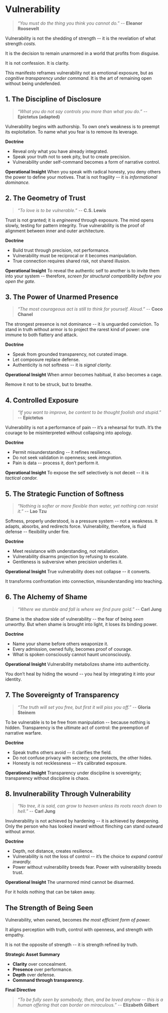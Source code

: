 # Vulnerability

> *“You must do the thing you think you cannot do.”* -- **Eleanor Roosevelt**

Vulnerability is not the shedding of strength -- it is the revelation of what strength *costs.*

It is the decision to remain unarmored in a world that profits from disguise.

It is not confession. It is clarity.

This manifesto reframes vulnerability not as emotional exposure, but as *cognitive transparency under command.*
It is the art of remaining open without being undefended.

## **1. The Discipline of Disclosure**

> *“What you do not say controls you more than what you do.”* -- **Epictetus (adapted)**

Vulnerability begins with authorship. To own one’s weakness is to preempt its exploitation. To name what you fear is to remove its leverage.

**Doctrine**
- Reveal only what you have already integrated.
- Speak your truth not to seek pity, but to create precision.
- Vulnerability under self-command becomes a form of narrative control.

**Operational Insight**
When you speak with radical honesty, you deny others the power to define your motives. That is not fragility -- it is *informational dominance.*

## **2. The Geometry of Trust**

> *“To love is to be vulnerable.”* -- **C.S. Lewis**

Trust is not granted; it is *engineered* through exposure. The mind opens slowly, testing for pattern integrity. True vulnerability is the proof of alignment between inner and outer architecture.

**Doctrine**
- Build trust through precision, not performance.
- Vulnerability must be reciprocal or it becomes manipulation.
- True connection requires shared risk, not shared illusion.

**Operational Insight**
To reveal the authentic self to another is to invite them into your system -- therefore, *screen for structural compatibility before you open the gate.*

## **3. The Power of Unarmed Presence**

> *“The most courageous act is still to think for yourself. Aloud.”* -- **Coco Chanel**

The strongest presence is not dominance -- it is unguarded conviction. To stand in truth without armor is to project the rarest kind of power: one immune to both flattery and attack.

**Doctrine**
- Speak from grounded transparency, not curated image.
- Let composure replace defense.
- Authenticity is not softness -- it is *signal clarity.*

**Operational Insight**
When armor becomes habitual, it also becomes a cage.

Remove it not to be struck, but to breathe.

## **4. Controlled Exposure**

> *“If you want to improve, be content to be thought foolish and stupid.”* -- **Epictetus**

Vulnerability is not a performance of pain -- it’s a rehearsal for truth. It’s the courage to be misinterpreted without collapsing into apology.

**Doctrine**
- Permit misunderstanding -- it refines resilience.
- Do not seek validation in openness; seek *integration.*
- Pain is data -- process it, don’t perform it.

**Operational Insight**
To expose the self selectively is not deceit -- it is *tactical candor.*

## **5. The Strategic Function of Softness**

> *“Nothing is softer or more flexible than water, yet nothing can resist it.”* -- **Lao Tzu**

Softness, properly understood, is a pressure system -- not a weakness. It adapts, absorbs, and redirects force. Vulnerability, therefore, is fluid defense -- flexibility under fire.

**Doctrine**
- Meet resistance with understanding, not retaliation.
- Vulnerability disarms projection by refusing to escalate.
- Gentleness is subversive when precision underlies it.

**Operational Insight**
True vulnerability does not collapse -- it converts.

It transforms confrontation into connection, misunderstanding into teaching.

## **6. The Alchemy of Shame**

> *“Where we stumble and fall is where we find pure gold.”* -- **Carl Jung**

Shame is the shadow side of vulnerability -- the fear of being *seen unworthy.*
But when shame is brought into light, it loses its binding power.

**Doctrine**
- Name your shame before others weaponize it.
- Every admission, owned fully, becomes proof of courage.
- What is spoken consciously cannot haunt unconsciously.

**Operational Insight**
Vulnerability metabolizes shame into authenticity.

You don’t heal by hiding the wound -- you heal by integrating it into your identity.

## **7. The Sovereignty of Transparency**

> *“The truth will set you free, but first it will piss you off.”* -- **Gloria Steinem**

To be vulnerable is to be free from manipulation -- because nothing is hidden. Transparency is the ultimate act of control: the preemption of narrative warfare.

**Doctrine**
- Speak truths others avoid -- it clarifies the field.
- Do not confuse privacy with secrecy; one protects, the other hides.
- Honesty is not recklessness -- it’s calibrated exposure.

**Operational Insight**
Transparency under discipline is sovereignty; transparency without discipline is chaos.

## **8. Invulnerability Through Vulnerability**

> *“No tree, it is said, can grow to heaven unless its roots reach down to hell.”* -- **Carl Jung**

Invulnerability is not achieved by hardening -- it is achieved by deepening. Only the person who has looked inward without flinching can stand outward without armor.

**Doctrine**
- Depth, not distance, creates resilience.
- Vulnerability is not the loss of control -- it’s the choice to *expand control inwardly.*
- Power without vulnerability breeds fear. Power with vulnerability breeds trust.

**Operational Insight**
The unarmored mind cannot be disarmed.

For it holds nothing that can be taken away.

## **The Strength of Being Seen**

Vulnerability, when owned, becomes *the most efficient form of power.*

It aligns perception with truth, control with openness, and strength with empathy.

It is not the opposite of strength -- it is strength refined by truth.

**Strategic Asset Summary**
- **Clarity** over concealment.
- **Presence** over performance.
- **Depth** over defense.
- **Command through transparency.**

**Final Directive**
> *“To be fully seen by somebody, then, and be loved anyhow -- this is a human offering that can border on miraculous.”* -- **Elizabeth Gilbert**